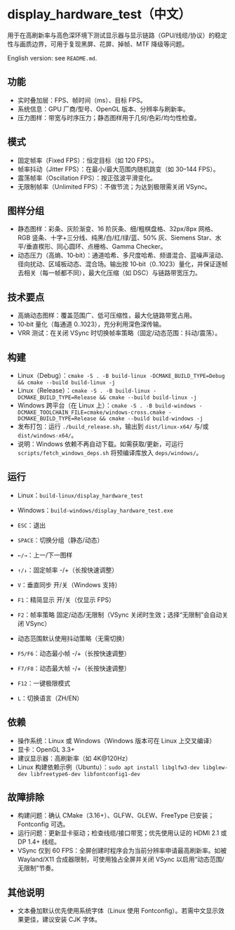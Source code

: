 # display_hardware_test（中文）

用于在高刷新率与高色深环境下测试显示器与显示链路（GPU/线缆/协议）的稳定性与画质边界，可用于复现黑屏、花屏、掉帧、MTF 降级等问题。

English version: see `README.md`.

## 功能
- 实时叠加层：FPS、帧时间（ms）、目标 FPS。
- 系统信息：GPU 厂商/型号、OpenGL 版本、分辨率与刷新率。
- 压力图样：带宽与时序压力；静态图样用于几何/色彩/均匀性检查。

## 模式
- 固定帧率（Fixed FPS）：恒定目标（如 120 FPS）。
- 帧率抖动（Jitter FPS）：在最小/最大范围内随机跳变（如 30–144 FPS）。
- 震荡帧率（Oscillation FPS）：按正弦波平滑变化。
- 无限制帧率（Unlimited FPS）：不做节流；为达到极限需关闭 VSync。

## 图样分组
- 静态图样：彩条、灰阶渐变、16 阶灰条、细/粗棋盘格、32px/8px 网格、RGB 竖条、十字+三分线、纯黑/白/红/绿/蓝、50% 灰、Siemens Star、水平/垂直楔形、同心圆环、点栅格、Gamma Checker。
- 动态压力（高熵、10‑bit）：通道哈希、多尺度哈希、频谱混合、蓝噪声滚动、径向扰动、区域板动态、混合场。输出按 10‑bit（0..1023）量化，并保证逐帧去相关（每一帧都不同），最大化压缩（如 DSC）与链路带宽压力。

## 技术要点
- 高熵动态图样：覆盖范围广、低可压缩性，最大化链路带宽占用。
- 10‑bit 量化（每通道 0..1023），充分利用深色深传输。
- VRR 测试：在关闭 VSync 时切换帧率策略（固定/动态范围：抖动/震荡）。

## 构建
- Linux（Debug）：`cmake -S . -B build-linux -DCMAKE_BUILD_TYPE=Debug && cmake --build build-linux -j`
- Linux（Release）：`cmake -S . -B build-linux -DCMAKE_BUILD_TYPE=Release && cmake --build build-linux -j`
- Windows 跨平台（在 Linux 上）：`cmake -S . -B build-windows -DCMAKE_TOOLCHAIN_FILE=cmake/windows-cross.cmake -DCMAKE_BUILD_TYPE=Release && cmake --build build-windows -j`
- 发布打包：运行 `./build_release.sh`，输出到 `dist/linux-x64/` 与/或 `dist/windows-x64/`。
- 说明：Windows 依赖不再自动下载。如需获取/更新，可运行 `scripts/fetch_windows_deps.sh` 将预编译库放入 `deps/windows/`。

## 运行
- Linux：`build-linux/display_hardware_test`
- Windows：`build-windows/display_hardware_test.exe`

- `ESC`：退出
- `SPACE`：切换分组（静态/动态）
- `←/→`：上一/下一图样
- `↑/↓`：固定帧率 -/+（长按快速调整）
- `V`：垂直同步 开/关（Windows 支持）
- `F1`：精简显示 开/关（仅显示 FPS）
- `F2`：帧率策略 固定/动态/无限制（VSync 关闭时生效；选择“无限制”会自动关闭 VSync）
- 动态范围默认使用抖动策略（无需切换）
- `F5/F6`：动态最小帧 -/+（长按快速调整）
- `F7/F8`：动态最大帧 -/+（长按快速调整）
- `F12`：一键极限模式
- `L`：切换语言（ZH/EN）

## 依赖
- 操作系统：Linux 或 Windows（Windows 版本可在 Linux 上交叉编译）
- 显卡：OpenGL 3.3+
- 建议显示器：高刷新率（如 4K@120Hz）
- Linux 构建依赖示例（Ubuntu）：`sudo apt install libglfw3-dev libglew-dev libfreetype6-dev libfontconfig1-dev`

## 故障排除
- 构建问题：确认 CMake（3.16+）、GLFW、GLEW、FreeType 已安装；Fontconfig 可选。
- 运行问题：更新显卡驱动；检查线缆/接口带宽；优先使用认证的 HDMI 2.1 或 DP 1.4+ 线缆。
- VSync 仅到 60 FPS：全屏创建时程序会为当前分辨率申请最高刷新率。如被 Wayland/X11 合成器限制，可使用独占全屏并关闭 VSync 以启用“动态范围/无限制”节奏。

## 其他说明
- 文本叠加默认优先使用系统字体（Linux 使用 Fontconfig）。若需中文显示效果更佳，建议安装 CJK 字体。
